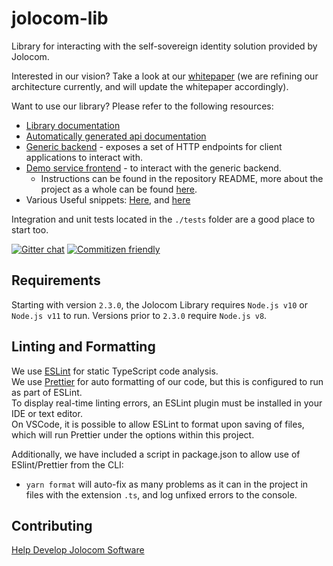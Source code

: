 # jolocom-lib

Library for interacting with the self-sovereign identity solution provided by Jolocom.

Interested in our vision? Take a look at our [whitepaper](https://jolocom.io/wp-content/uploads/2019/12/Jolocom-Whitepaper-v2.1-A-Decentralized-Open-Source-Solution-for-Digital-Identity-and-Access-Management.pdf) (we are refining our architecture currently, and will update the whitepaper accordingly).

Want to use our library? Please refer to the following resources:

- [Library documentation](https://jolocom-lib.readthedocs.io/en/latest/gettingStarted.html)
- [Automatically generated api documentation](https://htmlpreview.github.io/?https://raw.githubusercontent.com/jolocom/jolocom-lib/master/api_docs/documentation/globals.html)
- [Generic backend](https://github.com/jolocom/generic-backend) - exposes a set of HTTP endpoints for client applications to interact with.
- [Demo service frontend](https://gitlab.com/jolocom/municipal-service) - to interact with the generic backend.
  - Instructions can be found in the repository README, more about the project as a whole can be found [here](https://stories.jolocom.com/demo-services-using-ssi-building-blocks-now-available-607e2ccd506d).
- Various Useful snippets: [Here](https://github.com/Exulansis/web3_snippets), and [here](https://github.com/Exulansis/Validation-Examples)

Integration and unit tests located in the ``./tests`` folder are a good place to start too.

[![Gitter chat](https://badges.gitter.im/gitterHQ/gitter.png)](https://gitter.im/jolocom/SmartWallet)
[![Commitizen friendly](https://img.shields.io/badge/commitizen-friendly-brightgreen.svg)](http://commitizen.github.io/cz-cli/)

## Requirements

Starting with version `2.3.0`, the Jolocom Library requires `Node.js v10` or `Node.js v11` to run. Versions prior to `2.3.0` require `Node.js v8`.

## Linting and Formatting

We use [ESLint](https://eslint.org/) for static TypeScript code analysis.  
We use [Prettier](https://prettier.io/) for auto formatting of our code, but this is configured to run as part of ESLint.  
To display real-time linting errors, an ESLint plugin must be installed in your IDE or text editor.  
On VSCode, it is possible to allow ESLint to format upon saving of files, which will run Prettier under the options within this project.  

Additionally, we have included a script in package.json to allow use of ESlint/Prettier from the CLI:

- `yarn format` will auto-fix as many problems as it can in the project in files with the extension `.ts`, and log unfixed errors to the console.

## Contributing
[Help Develop Jolocom Software](https://github.com/jolocom/jolocom#contributing)

